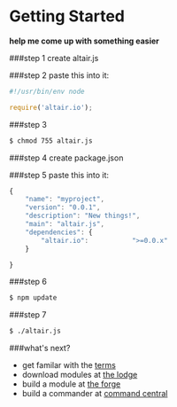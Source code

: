 # Getting Started

**help me come up with something easier**

###step 1
create altair.js

###step 2
paste this into it:
``` js
#!/usr/bin/env node

require('altair.io');
```

###step 3
``` bash
$ chmod 755 altair.js
```

###step 4
create package.json

###step 5
paste this into it:
``` js
{
    "name": "myproject",
    "version": "0.0.1",
    "description": "New things!",
    "main": "altair.js",
    "dependencies": {
        "altair.io":           ">=0.0.x"
    }

}
```

###step 6
``` bash
$ npm update
```

###step 7
``` bash
$ ./altair.js
```

###what's next?

* get familar with the [terms](terms.md)
* download modules at [the lodge](../core/vendors/altair/modules/thelodge/README.md)
* build a module at [the forge](firstmodule.md)
* build a commander at [command central](../core/vendors/altair/modules/commandcentral/README.md)